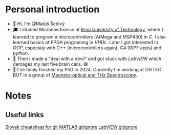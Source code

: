 # Personal introduction
- 👋 Hi, I’m @Matúš Šedivý
- 🎓 I studied Microelectronics at [Brno University of Technology](https://www.vut.cz/en/), where I learned to program a microcontrollers (AtMega and MSP430) in *C*. I also learned basics of FPGA programing in *VHDL*. Later I got interested in OOP, especialy with *C++* (microcontrollers again), *C#* (WPF apps) and *python*.
- 📜 Then I made a "deal with a devil" and got stuck with *LabVIEW* which demages my last five brain cells. 😅
- 🔬 I've finaly finished my PhD in 2024. Currently I'm working at CEITEC BUT in a group of [Magneto-optical and THz Spectroscopy](https://spectroscopy.ceitec.cz/). 
<!---
- 💞️ I’m looking to collaborate on ...
- 📫 How to reach me ...
--->
# Notes

## Useful links
[Slovak cheatsheat for git](https://training.github.com/downloads/sk/github-git-cheat-sheet)
[MATLAB gitignore](https://github.com/github/gitignore/blob/main/Global/MATLAB.gitignore)
[LabVIEW gitignore](https://github.com/github/gitignore/blob/main/Global/MATLAB.gitignore)
<!---
MatSevy/MatSevy is a ✨ special ✨ repository because its `README.md` (this file) appears on your GitHub profile.
You can click the Preview link to take a look at your changes.
--->
